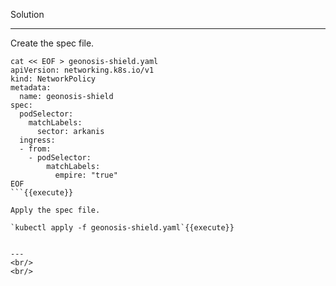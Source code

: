 Solution

---

Create the spec file.

```
cat << EOF > geonosis-shield.yaml
apiVersion: networking.k8s.io/v1
kind: NetworkPolicy
metadata:
  name: geonosis-shield
spec:
  podSelector:
    matchLabels:
      sector: arkanis
  ingress:
  - from:
    - podSelector:
        matchLabels:
          empire: "true"
EOF
```{{execute}}

Apply the spec file.

`kubectl apply -f geonosis-shield.yaml`{{execute}}


---
<br/>
<br/>
